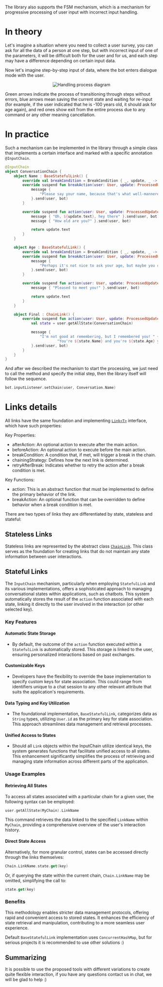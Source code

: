 The library also supports the FSM mechanism, which is a mechanism for progressive processing of user input with incorrect input handling.

# In theory

Let's imagine a situation where you need to collect a user survey, you can ask for all the data of a person at one step, but with incorrect input of one of the parameters, it will be difficult both for the user and for us, and each step may have a difference depending on certain input data.

Now let's imagine step-by-step input of data, where the bot enters dialogue mode with the user.

<p align="center">
  <img src="https://github.com/vendelieu/telegram-bot/assets/3987067/2e84fa00-e59c-4352-8665-83be3b971e7b" alt="Handling process diagram" />
</p>

Green arrows indicate the process of transitioning through steps without errors, blue arrows mean saving the current state and waiting for re-input (for example, if the user indicated that he is -100 years old, it should ask for age again), and red ones show exit from the entire process due to any command or any other meaning cancellation.

# In practice

Such a mechanism can be implemented in the library through a simple class that implements a certain interface and marked with a specific annotation `@InputChain`.


```kotlin
@InputChain
object ConversationChain {
    object Name : BaseStatefulLink() {
        override val breakCondition = BreakCondition { _, update, _ -> update.text.isBlank() }
        override suspend fun breakAction(user: User, update: ProcessedUpdate, bot: TelegramBot) {
            message {
                "Please say your name, because that's what well-mannered people do :)"
            }.send(user, bot)
        }

        override suspend fun action(user: User, update: ProcessedUpdate, bot: TelegramBot): String {
            message { "Oh, ${update.text}, hey there" }.send(user, bot)
            message { "How old are you?" }.send(user, bot)

            return update.text
        }
    }

    object Age : BaseStatefulLink() {
        override val breakCondition = BreakCondition { _, update, _ -> update.text.toIntOrNull() == null }
        override suspend fun breakAction(user: User, update: ProcessedUpdate, bot: TelegramBot) {
            message {
                "Perhaps it's not nice to ask your age, but maybe you can tell me anyway."
            }.send(user, bot)
        }

        override suspend fun action(user: User, update: ProcessedUpdate, bot: TelegramBot): String {
            message { "Pleased to meet you!" }.send(user, bot)

            return update.text
        }
    }

    object Final : ChainLink() {
        override suspend fun action(user: User, update: ProcessedUpdate, bot: TelegramBot) {
            val state = user.getAllState(ConversationChain)

            message {
                "I'm not good at remembering, but I remembered you! " +
                        "You're ${state.Name} and you're ${state.Age} years old."
            }.send(user, bot)
        }
    }
}
```

And after we described the mechanism to start the processing, we just need to call the method and specify the initial step, then the library itself will follow the sequence.

```kotlin
bot.inputListener.setChain(user, Conversation.Name)
```

# Links details

All links have the same foundation and implementing [`Link<T>`](https://vendelieu.github.io/telegram-bot/telegram-bot/eu.vendeli.tgbot.types.internal.chain/-link/index.html) interface, which have such properties:

Key Properties:

* afterAction: An optional action to execute after the main action.
* beforeAction: An optional action to execute before the main action.
* breakCondition: A condition that, if met, will trigger a break in the chain.
* chainingStrategy: Defines how the next link is determined.
* retryAfterBreak: Indicates whether to retry the action after a break condition is met.

Key Functions:

* action: This is an abstract function that must be implemented to define the primary behavior of the link.
* breakAction: An optional function that can be overridden to define behavior when a break condition is met.


There are two types of links they are differentiated by state, stateless and stateful:

## Stateless Links

Stateless links are represented by the abstract class [`ChainLink`](https://vendelieu.github.io/telegram-bot/telegram-bot/eu.vendeli.tgbot.types.internal/-chain-link/index.html). This class serves as the foundation for creating links that do not maintain any state information between user interactions.

## Stateful Links

The `InputChain` mechanism, particularly when employing `StatefulLink` and its various implementations, offers a sophisticated approach to managing conversational states within applications, such as chatbots. This system automatically stores the result of the `action` function associated with each state, linking it directly to the user involved in the interaction (or other selected key).

### Key Features

#### Automatic State Storage

- By default, the outcome of the `action` function executed within a `StatefulLink` is automatically stored. This storage is linked to the user, ensuring personalized interactions based on past exchanges.
  
#### Customizable Keys

- Developers have the flexibility to override the base implementation to specify custom keys for state association. This could range from identifiers unique to a chat session to any other relevant attribute that suits the application's requirements.

#### Data Typing and Key Utilization

- The foundational implementation, `BaseStatefulLink`, categorizes data as `String` types, utilizing `User.id` as the primary key for state association. This approach streamlines data management and retrieval processes.

#### Unified Access to States

- Should all `Link` objects within the InputChain utilize identical keys, the system generates functions that facilitate unified access to all states. This enhancement significantly simplifies the process of retrieving and managing state information across different parts of the application.

### Usage Examples

#### Retrieving All States

To access all states associated with a particular chain for a given user, the following syntax can be employed:
```kotlin
user.getAllState(MyChain).LinkName
```
This command retrieves the data linked to the specified `LinkName` within `MyChain`, providing a comprehensive overview of the user's interaction history.

#### Direct State Access

Alternatively, for more granular control, states can be accessed directly through the links themselves:
```kotlin
Chain.LinkName.state.get(key)
```
Or, if querying the state within the current chain, `Chain.LinkName` may be omitted, simplifying the call to:
```kotlin
state.get(key)
```

### Benefits

This methodology enables stricter data management protocols, offering rapid and convenient access to stored states. It enhances the efficiency of state retrieval and manipulation, contributing to a more seamless user experience.

Default `BaseStatefulLink` implementation uses `ConcurrentHashMap`, but for serious projects it is recommended to use other solutions :)

## Summarizing

It is possible to use the proposed tools with different variations to create quite flexible interaction, if you have any questions contact us in chat, we will be glad to help :)
